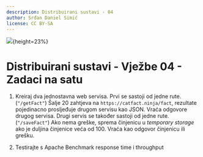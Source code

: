 ```yaml
---
description: Distribuirani sustavi - 04
author: Srđan Daniel Simić
license: CC BY-SA
---
```


![](fipu.png){height=23%}

# Distribuirani sustavi - Vježbe 04 - Zadaci na satu

1. Kreiraj dva jednostavna web servisa.
Prvi se sastoji od jedne rute. (`"/getFact"`)
Šalje 20 zahtjeva na `https://catfact.ninja/fact`, rezultate
pojedinacno prosljeđuje drugom servisu kao JSON.
Vraća odgovore drugog servisa.
Drugi servis se također sastoji od jedne rute. (`"/saveFact"`)
Ako nema greške, sprema činjenicu u *temporary storage* ako je duljina 
činjenice veća od 100.
Vraća kao odgovor činjenicu  ili grešku.

2. Testirajte s Apache Benchmark response time i throughput

